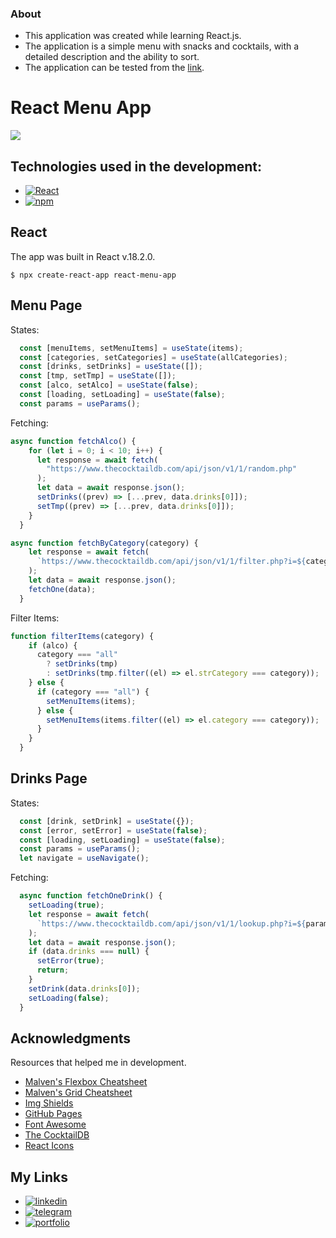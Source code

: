 ### About

- This application was created while learning React.js.
- The application is a simple menu with snacks and cocktails, with a detailed description and the ability to sort.
- The application can be tested from the [link](https://s1een.github.io/react-menu-app/ "link").

# React Menu App

![](https://www.devopsschool.com/blog/wp-content/uploads/2022/03/reactjs-benefits.jpg)

## Technologies used in the development:

- [![React][React.js]][React-url]
- [![npm][npm.com]][npm-url]

## React

The app was built in React v.18.2.0.

`$ npx create-react-app react-menu-app`

## Menu Page

States:

```javascript
  const [menuItems, setMenuItems] = useState(items);
  const [categories, setCategories] = useState(allCategories);
  const [drinks, setDrinks] = useState([]);
  const [tmp, setTmp] = useState([]);
  const [alco, setAlco] = useState(false);
  const [loading, setLoading] = useState(false);
  const params = useParams();
```
Fetching:

```javascript
async function fetchAlco() {
    for (let i = 0; i < 10; i++) {
      let response = await fetch(
        "https://www.thecocktaildb.com/api/json/v1/1/random.php"
      );
      let data = await response.json();
      setDrinks((prev) => [...prev, data.drinks[0]]);
      setTmp((prev) => [...prev, data.drinks[0]]);
    }
  }
```
```javascript 
async function fetchByCategory(category) {
    let response = await fetch(
      `https://www.thecocktaildb.com/api/json/v1/1/filter.php?i=${category}`
    );
    let data = await response.json();
    fetchOne(data);
  }
```
Filter Items: 
```javascript 
function filterItems(category) {
    if (alco) {
      category === "all"
        ? setDrinks(tmp)
        : setDrinks(tmp.filter((el) => el.strCategory === category));
    } else {
      if (category === "all") {
        setMenuItems(items);
      } else {
        setMenuItems(items.filter((el) => el.category === category));
      }
    }
  }
```
## Drinks Page
States:

```javascript
  const [drink, setDrink] = useState({});
  const [error, setError] = useState(false);
  const [loading, setLoading] = useState(false);
  const params = useParams();
  let navigate = useNavigate();
```
Fetching: 
```javascript 
  async function fetchOneDrink() {
    setLoading(true);
    let response = await fetch(
      `https://www.thecocktaildb.com/api/json/v1/1/lookup.php?i=${params.id}`
    );
    let data = await response.json();
    if (data.drinks === null) {
      setError(true);
      return;
    }
    setDrink(data.drinks[0]);
    setLoading(false);
  }
```

## Acknowledgments
Resources that helped me in development.

* [Malven's Flexbox Cheatsheet](https://flexbox.malven.co/)
* [Malven's Grid Cheatsheet](https://grid.malven.co/)
* [Img Shields](https://shields.io)
* [GitHub Pages](https://pages.github.com)
* [Font Awesome](https://fontawesome.com)
* [The CocktailDB](https://www.thecocktaildb.com/)
* [React Icons](https://react-icons.github.io/react-icons/search)

## My Links
- [![linkedin][linkedin.com]][linkedin-url]
- [![telegram][telegram.com]][telegram-url]
- [![portfolio][portfolio.com]][portfolio-url]
<!-- MARKDOWN LINKS & IMAGES -->
<!-- https://www.markdownguide.org/basic-syntax/#reference-style-links -->
[product-screenshot]: images/main.png
[React.js]: https://img.shields.io/badge/React_18.2.0-20232A?style=for-the-badge&logo=react&logoColor=61DAFB
[React-url]: https://reactjs.org/
[npm.com]: https://img.shields.io/badge/NPM-20232A?style=for-the-badge&logo=npm&logoColor=764abc
[npm-url]: https://www.npmjs.com/
[linkedin.com]: https://img.shields.io/badge/LinkedIn-20232A?style=for-the-badge&logo=linkedin&logoColor=wgute
[linkedin-url]: https://www.linkedin.com/in/dmitry-morozov-082288228/
[telegram.com]: https://img.shields.io/badge/Telegram-20232A?style=for-the-badge&logo=telegram&logoColor=white
[telegram-url]: https://t.me/r3ason_why
[portfolio.com]: https://img.shields.io/badge/Portfolio-20232A?style=for-the-badge&logo=github&logoColor=white
[portfolio-url]: https://s1een.github.io/my_cv_site/

